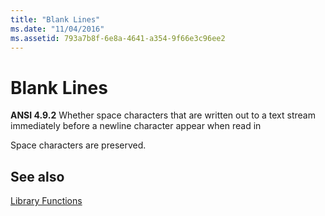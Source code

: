 ```yaml
---
title: "Blank Lines"
ms.date: "11/04/2016"
ms.assetid: 793a7b8f-6e8a-4641-a354-9f66e3c96ee2
---
```

# Blank Lines

**ANSI 4.9.2** Whether space characters that are written out to a text stream immediately before a newline character appear when read in

Space characters are preserved.

## See also

[Library Functions](../c-language/library-functions.md)
